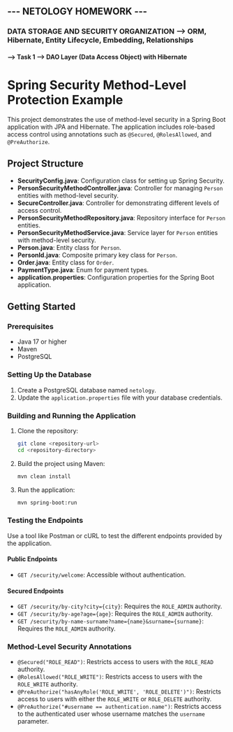 ## --- NETOLOGY HOMEWORK ---
### DATA STORAGE AND SECURITY ORGANIZATION --> ORM, Hibernate, Entity Lifecycle, Embedding, Relationships


#### --> Task 1 --> DAO Layer (Data Access Object) with Hibernate

# Spring Security Method-Level Protection Example

This project demonstrates the use of method-level security in a Spring Boot application with JPA and Hibernate. The application includes role-based access control using annotations such as `@Secured`, `@RolesAllowed`, and `@PreAuthorize`.

## Project Structure

- **SecurityConfig.java**: Configuration class for setting up Spring Security.
- **PersonSecurityMethodController.java**: Controller for managing `Person` entities with method-level security.
- **SecureController.java**: Controller for demonstrating different levels of access control.
- **PersonSecurityMethodRepository.java**: Repository interface for `Person` entities.
- **PersonSecurityMethodService.java**: Service layer for `Person` entities with method-level security.
- **Person.java**: Entity class for `Person`.
- **PersonId.java**: Composite primary key class for `Person`.
- **Order.java**: Entity class for `Order`.
- **PaymentType.java**: Enum for payment types.
- **application.properties**: Configuration properties for the Spring Boot application.

## Getting Started

### Prerequisites

- Java 17 or higher
- Maven
- PostgreSQL

### Setting Up the Database

1. Create a PostgreSQL database named `netology`.
2. Update the `application.properties` file with your database credentials.

### Building and Running the Application

1. Clone the repository:

    ```bash
    git clone <repository-url>
    cd <repository-directory>
    ```

2. Build the project using Maven:

    ```bash
    mvn clean install
    ```

3. Run the application:

    ```bash
    mvn spring-boot:run
    ```

### Testing the Endpoints

Use a tool like Postman or cURL to test the different endpoints provided by the application.

#### Public Endpoints

- `GET /security/welcome`: Accessible without authentication.

#### Secured Endpoints

- `GET /security/by-city?city={city}`: Requires the `ROLE_ADMIN` authority.
- `GET /security/by-age?age={age}`: Requires the `ROLE_ADMIN` authority.
- `GET /security/by-name-surname?name={name}&surname={surname}`: Requires the `ROLE_ADMIN` authority.

### Method-Level Security Annotations

- `@Secured("ROLE_READ")`: Restricts access to users with the `ROLE_READ` authority.
- `@RolesAllowed("ROLE_WRITE")`: Restricts access to users with the `ROLE_WRITE` authority.
- `@PreAuthorize("hasAnyRole('ROLE_WRITE', 'ROLE_DELETE')")`: Restricts access to users with either the `ROLE_WRITE` or `ROLE_DELETE` authority.
- `@PreAuthorize("#username == authentication.name")`: Restricts access to the authenticated user whose username matches the `username` parameter.
